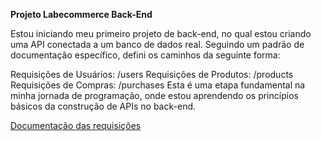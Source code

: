 **Projeto Labecommerce Back-End**

Estou iniciando meu primeiro projeto de back-end, no qual estou criando uma API conectada a um banco de dados real. Seguindo um padrão de documentação específico, defini os caminhos da seguinte forma:

Requisições de Usuários: /users
Requisições de Produtos: /products
Requisições de Compras: /purchases
Esta é uma etapa fundamental na minha jornada de programação, onde estou aprendendo os princípios básicos da construção de APIs no back-end.

[Documentação das requisições](https://documenter.getpostman.com/view/28316378/2s9YRDzART) 
 

